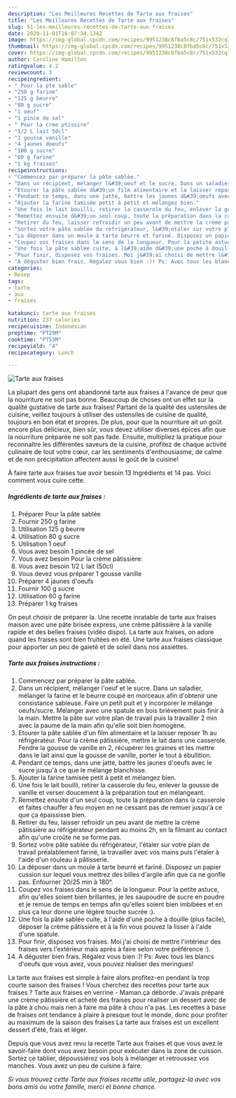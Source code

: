 ```yaml
---
description: "Les Meilleures Recettes de Tarte aux fraises"
title: "Les Meilleures Recettes de Tarte aux fraises"
slug: 51-les-meilleures-recettes-de-tarte-aux-fraises
date: 2020-11-01T16:07:34.134Z
image: https://img-global.cpcdn.com/recipes/9951238c8fba5c8c/751x532cq70/tarte-aux-fraises-photo-principale-de-la-recette.jpg
thumbnail: https://img-global.cpcdn.com/recipes/9951238c8fba5c8c/751x532cq70/tarte-aux-fraises-photo-principale-de-la-recette.jpg
cover: https://img-global.cpcdn.com/recipes/9951238c8fba5c8c/751x532cq70/tarte-aux-fraises-photo-principale-de-la-recette.jpg
author: Caroline Hamilton
ratingvalue: 4.2
reviewcount: 3
recipeingredient:
- " Pour la pte sable"
- "250 g farine"
- "125 g beurre"
- "80 g sucre"
- "1 oeuf"
- "1 pince de sel"
- " Pour la crme ptissire"
- "1/2 L lait 50cl"
- "1 gousse vanille"
- "4 jaunes doeufs"
- "100 g sucre"
- "60 g farine"
- "1 kg fraises"
recipeinstructions:
- "Commencez par préparer la pâte sablée."
- "Dans un récipient, mélanger l&#39;oeuf et le sucre. Dans un saladier, mélanger la farine et le beurre coupé en morceaux afin d&#39;obtenir une consistance sableuse. Faire un petit puit et y incorporer le mélange oeufs/sucre. Mélanger avec une spatule en bois brièvement puis finir à la main. Mettre la pâte sur votre plan de travail puis la travailler 2 min avec la paume de la main afin qu&#39;elle soit bien homogène."
- "Etourer la pâte sablée d&#39;un film alimentaire et la laisser reposer 1h au réfrigérateur. Pour la crème pâtissière, mettre le lait dans une casserole. Fendre la gousse de vanille en 2, récupérer les graines et les mettre dans le lait ainsi que la gousse de vanille, porter le tout à ébullition."
- "Pendant ce temps, dans une jatte, battre les jaunes d&#39;oeufs avec le sucre jusqu&#39;à ce que le mélange blanchisse."
- "Ajouter la farine tamisée petit à petit et mélangez bien."
- "Une fois le lait bouilli, retirer la casserole du feu, enlever la gousse de vanille et verser doucement à la préparation tout en mélangeant."
- "Remettez ensuite d&#39;un seul coup, toute la préparation dans la casserole et faites chauffer à feu moyen en ne cessant pas de remuer jusqu&#39;à ce que ça épaississe bien."
- "Retirer du feu, laisser refroidir un peu avant de mettre la crème pâtissière au réfrigérateur pendant au moins 2h, en la filmant au contact afin qu&#39;une croûte ne se forme pas."
- "Sortez votre pâte sablée du réfrigérateur, l&#39;étaler sur votre plan de travail préalablement fariné, la travailler avec vos mains puis l&#39;étaler à l&#39;aide d&#39;un rouleau à pâtisserie."
- "La déposer dans un moule à tarte beurré et fariné. Disposez un papier cussion sur lequel vous mettrez des billes d&#39;argile afin que ca ne gonfle pas. Enfourner 20/25 min à 180°."
- "Coupez vos fraises dans le sens de la longueur. Pour la petite astuce, afin qu&#39;elles soient bien brillantes, je les saupoudre de sucre en poudre et je remue de temps en temps afin qu&#39;elles soient bien imbibées et en plus ça leur donne une légère touche sucrée :)."
- "Une fois la pâte sablée cuite, à l&#39;aide d&#39;une poche à douille (plus facile), déposer la crème pâtissière et à la fin vous pouvez la lisser à l&#39;aide d&#39;une spatule."
- "Pour finir, disposez vos fraises. Moi j&#39;ai choisi de mettre l&#39;intérieur des fraises vers l&#39;extérieur mais après à faire selon votre préférence :)."
- "A déguster bien frais. Régalez vous bien :)! Ps: Avec tous les blancs d&#39;oeufs que vous avez, vous pouvez réaliser des meringues!"
categories:
- Resep
tags:
- tarte
- aux
- fraises

katakunci: tarte aux fraises 
nutrition: 237 calories
recipecuisine: Indonesian
preptime: "PT29M"
cooktime: "PT53M"
recipeyield: "4"
recipecategory: Lunch

---
```



![Tarte aux fraises](https://img-global.cpcdn.com/recipes/9951238c8fba5c8c/751x532cq70/tarte-aux-fraises-photo-principale-de-la-recette.jpg)

La plupart des gens ont abandonné tarte aux fraises à l'avance de peur que la nourriture ne soit pas bonne. Beaucoup de choses ont un effet sur la qualité gustative de tarte aux fraises! Partant de la qualité des ustensiles de cuisine, veillez toujours à utiliser des ustensiles de cuisine de qualité, toujours en bon état et propres. De plus, pour que la nourriture ait un goût encore plus délicieux, bien sûr, vous devez utiliser diverses épices afin que la nourriture préparée ne soit pas fade. Ensuite, multipliez la pratique pour reconnaître les différentes saveurs de la cuisine, profitez de chaque activité culinaire de tout votre cœur, car les sentiments d'enthousiasme, de calme et de non précipitation affectent aussi le goût de la cuisine!

<!--inarticleads1-->

À faire tarte aux fraises tue avoir besoin 13 Ingrédients et 14 pas. Voici comment vous cuire cette.

##### Ingrédients de tarte aux fraises :

1. Préparer  Pour la pâte sablée
1. Fournir 250 g farine
1. Utilisation 125 g beurre
1. Utilisation 80 g sucre
1. Utilisation 1 oeuf
1. Vous avez besoin 1 pincée de sel
1. Vous avez besoin  Pour la crème pâtissière:
1. Vous avez besoin 1/2 L lait (50cl)
1. Vous devez vous préparer 1 gousse vanille
1. Préparer 4 jaunes d&#39;oeufs
1. Fournir 100 g sucre
1. Utilisation 60 g farine
1. Préparer 1 kg fraises


On peut choisir de préparer la. Une recette inratable de tarte aux fraises maison avec une pâte brisée express, une crème pâtissière à la vanille rapide et des belles fraises (vidéo dispo). La tarte aux fraises, on adore quand les fraises sont bien fruitées en été. Une tarte aux fraises classique pour apporter un peu de gaieté et de soleil dans nos assiettes. 

<!--inarticleads2-->

##### Tarte aux fraises instructions :

1. Commencez par préparer la pâte sablée.
1. Dans un récipient, mélanger l&#39;oeuf et le sucre. Dans un saladier, mélanger la farine et le beurre coupé en morceaux afin d&#39;obtenir une consistance sableuse. Faire un petit puit et y incorporer le mélange oeufs/sucre. Mélanger avec une spatule en bois brièvement puis finir à la main. Mettre la pâte sur votre plan de travail puis la travailler 2 min avec la paume de la main afin qu&#39;elle soit bien homogène.
1. Etourer la pâte sablée d&#39;un film alimentaire et la laisser reposer 1h au réfrigérateur. Pour la crème pâtissière, mettre le lait dans une casserole. Fendre la gousse de vanille en 2, récupérer les graines et les mettre dans le lait ainsi que la gousse de vanille, porter le tout à ébullition.
1. Pendant ce temps, dans une jatte, battre les jaunes d&#39;oeufs avec le sucre jusqu&#39;à ce que le mélange blanchisse.
1. Ajouter la farine tamisée petit à petit et mélangez bien.
1. Une fois le lait bouilli, retirer la casserole du feu, enlever la gousse de vanille et verser doucement à la préparation tout en mélangeant.
1. Remettez ensuite d&#39;un seul coup, toute la préparation dans la casserole et faites chauffer à feu moyen en ne cessant pas de remuer jusqu&#39;à ce que ça épaississe bien.
1. Retirer du feu, laisser refroidir un peu avant de mettre la crème pâtissière au réfrigérateur pendant au moins 2h, en la filmant au contact afin qu&#39;une croûte ne se forme pas.
1. Sortez votre pâte sablée du réfrigérateur, l&#39;étaler sur votre plan de travail préalablement fariné, la travailler avec vos mains puis l&#39;étaler à l&#39;aide d&#39;un rouleau à pâtisserie.
1. La déposer dans un moule à tarte beurré et fariné. Disposez un papier cussion sur lequel vous mettrez des billes d&#39;argile afin que ca ne gonfle pas. Enfourner 20/25 min à 180°.
1. Coupez vos fraises dans le sens de la longueur. Pour la petite astuce, afin qu&#39;elles soient bien brillantes, je les saupoudre de sucre en poudre et je remue de temps en temps afin qu&#39;elles soient bien imbibées et en plus ça leur donne une légère touche sucrée :).
1. Une fois la pâte sablée cuite, à l&#39;aide d&#39;une poche à douille (plus facile), déposer la crème pâtissière et à la fin vous pouvez la lisser à l&#39;aide d&#39;une spatule.
1. Pour finir, disposez vos fraises. Moi j&#39;ai choisi de mettre l&#39;intérieur des fraises vers l&#39;extérieur mais après à faire selon votre préférence :).
1. A déguster bien frais. Régalez vous bien :)! Ps: Avec tous les blancs d&#39;oeufs que vous avez, vous pouvez réaliser des meringues!


La tarte aux fraises est simple à faire alors profitez-en pendant la trop courte saison des fraises ! Vous cherchez des recettes pour tarte aux fraises ? Tarte aux fraises en verrine - Maman.ça déborde. J&#39;avais préparé une crème pâtissière et acheté des fraises pour réaliser un dessert avec de la pâte à chou mais rien à faire ma pâte à chou n&#39;a pas. Les recettes à base de fraises ont tendance à plaire à presque tout le monde, donc pour profiter au maximum de la saison des fraises La tarte aux fraises est un excellent dessert d&#39;été, frais et léger. 

<!--inarticleads1-->

<p>
Depuis que vous avez revu la recette Tarte aux fraises et que vous avez le savoir-faire dont vous avez besoin pour exécuter dans la zone de cuisson. Sortez ce tablier, dépoussiérez vos bols à mélanger et retroussez vos manches. Vous avez un peu de cuisine à faire.
</p>

<p>
<i>Si vous trouvez cette Tarte aux fraises recette utile, partagez-la avec vos bons amis ou votre famille, merci et bonne chance.</i>
</p>
